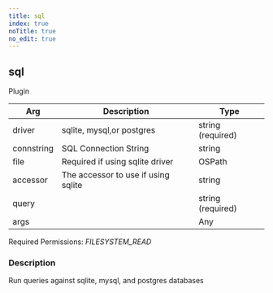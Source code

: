 ```yaml
---
title: sql
index: true
noTitle: true
no_edit: true
---
```




<div class="vql_item"></div>


## sql
<span class='vql_type pull-right page-header'>Plugin</span>



<div class="vqlargs"></div>

Arg | Description | Type
----|-------------|-----
driver|sqlite, mysql,or postgres|string (required)
connstring|SQL Connection String|string
file|Required if using sqlite driver|OSPath
accessor|The accessor to use if using sqlite|string
query||string (required)
args||Any

Required Permissions: 
<i class="linkcolour label pull-right label-success">FILESYSTEM_READ</i>

### Description

Run queries against sqlite, mysql, and postgres databases

